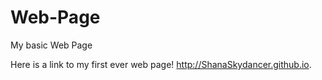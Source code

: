 # Web-Page
My basic Web Page

Here is a link to my first ever web page!
http://ShanaSkydancer.github.io.
